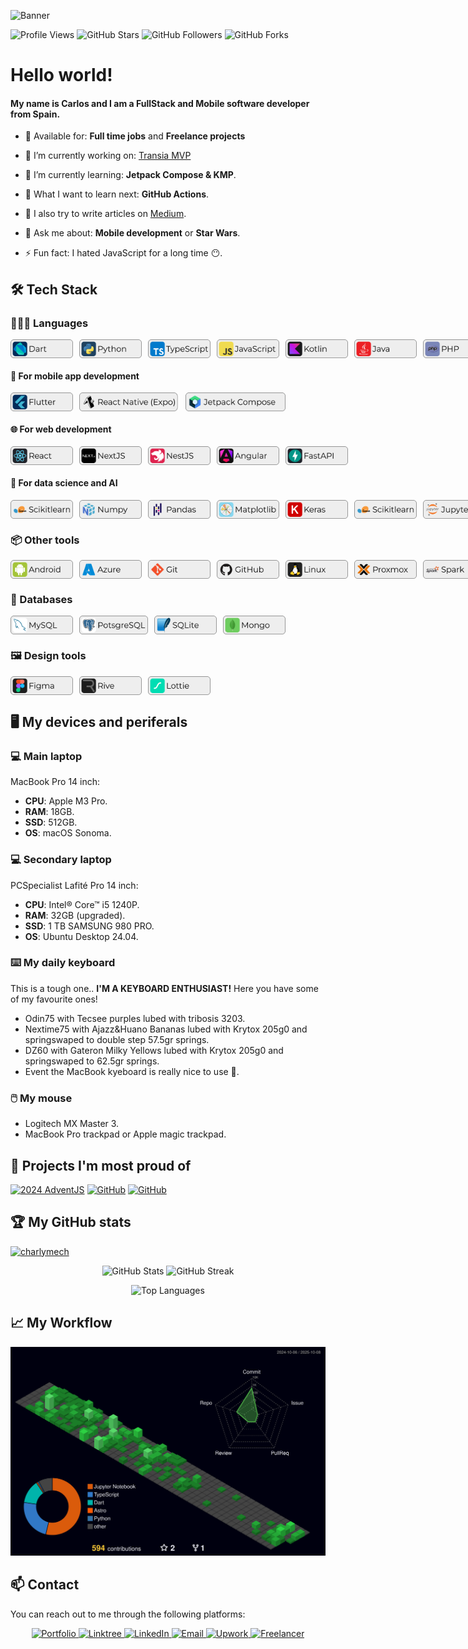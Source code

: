 ![Banner](./img/banner.png)

<p align="left">
  <img src="https://komarev.com/ghpvc/?username=charlymech&style=for-the-badge" alt="Profile Views"/>
  <img src="https://img.shields.io/github/stars/charlymech?style=for-the-badge&logo=github" alt="GitHub Stars"/>
  <img src="https://img.shields.io/github/followers/charlymech?style=for-the-badge&logo=github" alt="GitHub Followers"/>
  <img src="https://img.shields.io/github/forks/charlymech/webviewer?style=for-the-badge&logo=github" alt="GitHub Forks"/>
</p>

# Hello world!

#### My name is Carlos and I am a FullStack and Mobile software developer from Spain.

<!-- -  💼 Currently working at: **[Company Name]** as a **[Job Title]** -->

-  🤝 Available for: **Full time jobs** and **Freelance projects**

-  🔭 I’m currently working on: [Transia MVP](https://github.com/CharlyMech/transia-mvp)

-  🌳 I’m currently learning: **Jetpack Compose & KMP**.

-  🌱 What I want to learn next: **GitHub Actions**.

<!-- -  📚 I’m currently studying: **AI and Big Data specialization course** at [IEDIB](https://iedib.net/). -->

-  📝 I also try to write articles on [Medium](https://medium.com/@CharlyMech).

-  💬 Ask me about: **Mobile development** or **Star Wars**.

-  ⚡ Fun fact: I hated JavaScript for a long time 😶.

## 🛠️ Tech Stack

### 👨🏽‍💻 Languages

<div style="display: flex; gap:10px">
   <img src="./img/labels/Dart.png" alt="Dart" style="height:30px"/>
   <img src="./img/labels/Python.png" alt="Python" style="height:30px"/>
   <img src="./img/labels/TypeScript.png" alt="TypeScript" style="height:30px"/>
   <img src="./img/labels/JavaScript.png" alt="JavaScript" style="height:30px"/>
   <img src="./img/labels/Kotlin.png" alt="Kotlin" style="height:30px"/>
   <img src="./img/labels/Java.png" alt="Java" style="height:30px"/>
   <img src="./img/labels/PHP.png" alt="PHP" style="height:30px"/>
   <img src="./img/labels/Bash.png" alt="Bash" style="height:30px"/>
</div>

#### 📱 For mobile app development

<div style="display: flex; gap:10px">
   <img src="./img/labels/Flutter.png" alt="Flutter" style="height:30px"/>
   <img src="./img/labels/Expo.png" alt="Expo" style="height:30px"/>
   <img src="./img/labels/Jetpack Compose.png" alt="Jetpack Compose" style="height:30px"/>
</div>

#### 🌐 For web development

<div style="display: flex; gap:10px">
   <img src="./img/labels/React.png" alt="React" style="height:30px"/>
   <img src="./img/labels/NextJS.png" alt="NextJS" style="height:30px"/>
   <img src="./img/labels/NestJS.png" alt="NestJS" style="height:30px"/>
   <img src="./img/labels/Angular.png" alt="Angular" style="height:30px"/>
   <img src="./img/labels/FastAPI.png" alt="FastAPI" style="height:30px"/>
</div>

#### 🧠 For data science and AI

<div style="display: flex; gap:10px">
   <img src="./img/labels/Scikitlearn.png" alt="Scikitlearn" style="height:30px"/>
   <img src="./img/labels/Numpy.png" alt="Numpy" style="height:30px">
   <img src="./img/labels/Pandas.png" alt="Pandas" style="height:30px"/>
   <img src="./img/labels/Matplotlib.png" alt="Matplotlib" style="height:30px"/>
   <img src="./img/labels/Keras.png" alt="Keras" style="height:30px"/>
   <img src="./img/labels/Scikitlearn.png" alt="Scikitlearn" style="height:30px"/>
   <img src="./img/labels/Jupyter.png" alt="Jupyter" style="height:30px"/>
</div>

### 📦 Other tools

<div style="display: flex; gap:10px">
   <img src="./img/labels/Android.png" alt="Android" style="height:30px"/>
   <img src="./img/labels/Azure.png" alt="Azure" style="height:30px"/>
   <img src="./img/labels/Git.png" alt="Git" style="height:30px"/>
   <img src="./img/labels/Github.png" alt="GitHub" style="height:30px"/>
   <img src="./img/labels/Linux.png" alt="Linux" style="height:30px"/>
   <img src="./img/labels/Proxmox.png" alt="Proxmox" style="height:30px"/>
   <img src="./img/labels/Spark.png" alt="Spark" style="height:30px"/>
   <img src="./img/labels/Kafka.png" alt="Kafka" style="height:30px"/>
   <img src="./img/labels/Hadoop.png" alt="Hadoop" style="height:30px"/>
</div>

### 💾 Databases

<div style="display: flex; gap:10px">
   <img src="./img/labels/MySQL.png" alt="MySQL" style="height:30px"/>
   <img src="./img/labels/PostgreSQL.png" alt="PostgreSQL" style="height:30px"/>
   <img src="./img/labels/SQLite.png" alt="SQLite" style="height:30px"/>
   <img src="./img/labels/Mongo.png" alt="MongoDB" style="height:30px"/>
   
</div>

### 🖼️ Design tools

<div style="display: flex; gap:10px">
   <img src="./img/labels/Figma.png" alt="Figma" style="height:30px"/>
   <img src="./img/labels/Rive.png" alt="Rive" style="height:30px"/>
   <img src="./img/labels/Lottie.png" alt="Lottie" style="height:30px"/>
</div>

## 🖥️ My devices and periferals

### 💻 Main laptop

MacBook Pro 14 inch:

-  **CPU**: Apple M3 Pro.
-  **RAM**: 18GB.
-  **SSD**: 512GB.
-  **OS**: macOS Sonoma.

### 💻 Secondary laptop

PCSpecialist Lafité Pro 14 inch:

-  **CPU**: Intel® Core™ i5 1240P.
-  **RAM**: 32GB (upgraded).
-  **SSD**: 1 TB SAMSUNG 980 PRO.
-  **OS**: Ubuntu Desktop 24.04.

### ⌨️ My daily keyboard

This is a tough one.. **I'M A KEYBOARD ENTHUSIAST!** Here you have some of my favourite ones!

-  Odin75 with Tecsee purples lubed with tribosis 3203.
-  Nextime75 with Ajazz&Huano Bananas lubed with Krytox 205g0 and springswaped to double step 57.5gr springs.
-  DZ60 with Gateron Milky Yellows lubed with Krytox 205g0 and springswaped to 62.5gr springs.
-  Event the MacBook kyeboard is really nice to use 🫣.

### 🖱️ My mouse

-  Logitech MX Master 3.
-  MacBook Pro trackpad or Apple magic trackpad.

## 🚀 Projects I'm most proud of

<!--
Examples:
[![GitHub](https://img.shields.io/badge/GitHub_Repo-181717?style=for-the-badge&logo=github&logoColor=white)](https://github.com/TU_USUARIO/TU_REPO)

[![Vercel](https://img.shields.io/badge/Vercel_App-000000?style=for-the-badge&logo=vercel&logoColor=white)](https://TU_PROYECTO.vercel.app/)

[![Netlify](https://img.shields.io/badge/Netlify_App-00C7B7?style=for-the-badge&logo=netlify&logoColor=white)](https://app.netlify.com/sites/TU_PROYECTO/deploys)
 -->

[![2024 AdventJS](https://img.shields.io/badge/2024_AdventJS-000000?style=for-the-badge&logo=vercel&logoColor=white)](https://midudev-adventjs2024.vercel.app/) [![GitHub](https://img.shields.io/badge/WebWrapper-181717?style=for-the-badge&logo=github&logoColor=white)](https://github.com/CharlyMech/webwrapper) [![GitHub](https://img.shields.io/badge/The_Best_Program-181717?style=for-the-badge&logo=github&logoColor=white)](https://github.com/CharlyMech/the-best-program)

## 🏆 My GitHub stats

<p align="left"> <a href="https://github.com/ryo-ma/github-profile-trophy"><img src="https://github-profile-trophy.vercel.app/?username=CharlyMech&theme=dark" alt="charlymech" /></a> </p>

<p align="center">
  <img src="https://github-readme-stats.vercel.app/api?username=charlymech&show_icons=true&locale=en&theme=dracula" alt="GitHub Stats" height="180"/>
  <img src="https://github-readme-streak-stats.herokuapp.com?user=charlymech&theme=dracula" alt="GitHub Streak" height="180"/>
</p>

<p align="center">
  <img
    src="https://github-readme-stats.vercel.app/api/top-langs?username=charlymech&layout=compact&langs_count=10&theme=dracula&card_width=1000&hide=html,css,shell,scss,cmake,makefile,groovy,go,objective-c,c,c++,ruby,rust,perl,jupyter%20notebook,cypher,piglatin,hiveql,dockerfile,hack,pddl"
    alt="Top Languages"
  />
</p>

## 📈 My Workflow

![](./profile-3d-contrib/profile-night-green.svg)

## 📫 Contact

You can reach out to me through the following platforms:

<p align="center">
  <a href="https://charlymech.com" target="_blank">
    <img src="https://img.shields.io/badge/Portfolio-1565C0?style=for-the-badge&logo=About.me&logoColor=white" alt="Portfolio"/>
  </a>
  <a href="https://linktr.ee/charlymech" target="_blank">
    <img src="https://img.shields.io/badge/Linktree-39E09B?style=for-the-badge&logo=linktree&logoColor=white" alt="Linktree"/>
  </a>
  <a href="https://www.linkedin.com/in/carlos-sanchez-recio-77a286243" target="_blank">
    <img src="https://img.shields.io/badge/LinkedIn-0A66C2?style=for-the-badge&logo=linkedin&logoColor=white" alt="LinkedIn"/>
  </a>
  <a href="mailto:carlossanchezrecio.dev@gmail.com">
    <img src="https://img.shields.io/badge/Email-D14836?style=for-the-badge&logo=gmail&logoColor=white" alt="Email"/>
  </a>
  <a href="https://www.upwork.com/freelancers/~your-upwork-id" target="_blank">
    <img src="https://img.shields.io/badge/Upwork-6FDA44?style=for-the-badge&logo=upwork&logoColor=white" alt="Upwork"/>
  </a>
  <a href="https://www.freelancer.com/u/your-freelancer-id" target="_blank">
    <img src="https://img.shields.io/badge/Freelancer-29B2FE?style=for-the-badge&logo=freelancer&logoColor=white" alt="Freelancer"/>
  </a>
</p>
